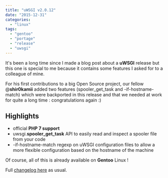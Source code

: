 ```yaml
---
title: "uWSGI v2.0.12"
date: "2015-12-31"
categories: 
  - "linux"
tags: 
  - "gentoo"
  - "portage"
  - "release"
  - "uwsgi"
---
```


It's been a long time since I made a blog post about a **uWSGI** release but this one is special to me because it contains some features I asked for to a colleague of mine.

For his first contributions to a big Open Source project, our fellow @**shir0kamii** added two features (spooler_get_task and -if-hostname-match) which were backported in this release and that we needed at work for quite a long time : congratulations again :)

## Highlights

- official **PHP 7 support**
- uwsgi.**spooler_get_task** API to easily read and inspect a spooler file from your code
- \-if-hostname-match regexp on uWSGI configuration files to allow a more flexible configuration based on the hostname of the machine

Of course, all of this is already available on **Gentoo** Linux !

Full [changelog here](https://uwsgi-docs.readthedocs.org/en/latest/Changelog-2.0.12.html) as usual.
